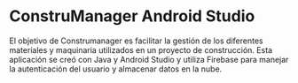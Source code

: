 # ConstruManager Android Studio
El objetivo de Construmanager es facilitar la gestión de los diferentes materiales y maquinaria utilizados en un proyecto de construcción. Esta aplicación se creó con Java y Android Studio y utiliza Firebase para manejar la autenticación del usuario y almacenar datos en la nube.
